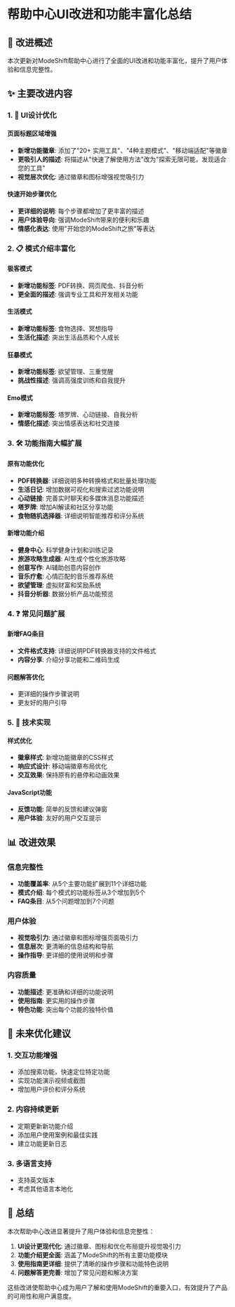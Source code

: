 # 帮助中心UI改进和功能丰富化总结

## 🎯 改进概述

本次更新对ModeShift帮助中心进行了全面的UI改进和功能丰富化，提升了用户体验和信息完整性。

## ✨ 主要改进内容

### 1. 🎨 UI设计优化

#### 页面标题区域增强
- **新增功能徽章**: 添加了"20+ 实用工具"、"4种主题模式"、"移动端适配"等徽章
- **更吸引人的描述**: 将描述从"快速了解使用方法"改为"探索无限可能，发现适合您的工具"
- **视觉层次优化**: 通过徽章和图标增强视觉吸引力

#### 快速开始步骤优化
- **更详细的说明**: 每个步骤都增加了更丰富的描述
- **用户体验导向**: 强调ModeShift带来的便利和乐趣
- **情感化表达**: 使用"开始您的ModeShift之旅"等表达

### 2. 📋 模式介绍丰富化

#### 极客模式
- **新增功能标签**: PDF转换、网页爬虫、抖音分析
- **更全面的描述**: 强调专业工具和开发相关功能

#### 生活模式
- **新增功能标签**: 食物选择、冥想指导
- **生活化描述**: 突出生活品质和个人成长

#### 狂暴模式
- **新增功能标签**: 欲望管理、三重觉醒
- **挑战性描述**: 强调高强度训练和自我提升

#### Emo模式
- **新增功能标签**: 塔罗牌、心动链接、自我分析
- **情感化描述**: 突出情感表达和社交连接

### 3. 🛠️ 功能指南大幅扩展

#### 原有功能优化
- **PDF转换器**: 详细说明多种转换格式和批量处理功能
- **生活日记**: 增加数据可视化和搜索过滤功能说明
- **心动链接**: 完善实时聊天和多媒体消息功能描述
- **塔罗牌**: 增加AI解读和社区分享功能
- **食物随机选择器**: 详细说明智能推荐和评分系统

#### 新增功能介绍
- **健身中心**: 科学健身计划和训练记录
- **旅游攻略生成器**: AI生成个性化旅游攻略
- **创意写作**: AI辅助创意内容创作
- **音乐疗愈**: 心情匹配的音乐推荐系统
- **欲望管理**: 虚拟财富和奖励系统
- **抖音分析器**: 数据分析产品功能预览

### 4. ❓ 常见问题扩展

#### 新增FAQ条目
- **文件格式支持**: 详细说明PDF转换器支持的文件格式
- **内容分享**: 介绍分享功能和二维码生成

#### 问题解答优化
- 更详细的操作步骤说明
- 更友好的用户引导

### 5. 🎯 技术实现

#### 样式优化
- **徽章样式**: 新增功能徽章的CSS样式
- **响应式设计**: 移动端徽章布局优化
- **交互效果**: 保持原有的悬停和动画效果

#### JavaScript功能
- **反馈功能**: 简单的反馈和建议弹窗
- **用户体验**: 友好的用户交互提示

## 📊 改进效果

### 信息完整性
- **功能覆盖率**: 从5个主要功能扩展到11个详细功能
- **模式介绍**: 每个模式的功能标签从3个增加到5个
- **FAQ条目**: 从5个问题增加到7个问题

### 用户体验
- **视觉吸引力**: 通过徽章和图标增强页面吸引力
- **信息层次**: 更清晰的信息结构和导航
- **操作指导**: 更详细的使用说明和步骤

### 内容质量
- **功能描述**: 更准确和详细的功能说明
- **使用指南**: 更实用的操作步骤
- **特色功能**: 突出每个功能的独特价值

## 🚀 未来优化建议

### 1. 交互功能增强
- 添加搜索功能，快速定位特定功能
- 实现功能演示视频或截图
- 增加用户评价和评分系统

### 2. 内容持续更新
- 定期更新新功能介绍
- 添加用户使用案例和最佳实践
- 建立功能更新日志

### 3. 多语言支持
- 支持英文版本
- 考虑其他语言本地化

## 📝 总结

本次帮助中心改进显著提升了用户体验和信息完整性：

1. **UI设计更现代化**: 通过徽章、图标和优化布局提升视觉吸引力
2. **功能介绍更全面**: 涵盖了ModeShift的所有主要功能模块
3. **使用指南更详细**: 提供了清晰的操作步骤和功能特色说明
4. **问题解答更完善**: 增加了常见问题和解决方案

这些改进使帮助中心成为用户了解和使用ModeShift的重要入口，有效提升了产品的可用性和用户满意度。
